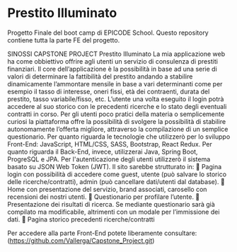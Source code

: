 # Prestito Illuminato
Progetto Finale del boot camp di EPICODE School. Questo repository contiene tutta la parte FE del progetto.

SINOSSI CAPSTONE PROJECT
Prestito Illuminato
La mia applicazione web ha come obbiettivo offrire agli utenti un servizio di consulenza di
prestiti finanziari. Il core dell’applicazione è la possibilità in base ad una serie di valori di
determinare la fattibilità del prestito andando a stabilire dinamicamente l’ammontare mensile
in base a vari determinanti come per esempio il tasso di interesse, oneri fissi, età dei
contraenti, durata del prestito, tasso variabile/fisso, etc.
L’utente una volta eseguito il login potrà accedere al suo storico con le precedenti ricerche e
lo stato degli eventuali contratti in corso.
Per gli utenti poco pratici della materia o semplicemente curiosi la piattaforma offre la
possibilità di svolgere la possibilità di stabilire autonomamente l’offerta migliore, attraverso la
compilazione di un semplice questionario.
Per quanto riguarda le tecnologie che utilizzerò per lo sviluppo Front-End: JavaScript,
HTML/CSS, SASS, Bootstrap, React Redux. Per quanto riguarda il Back-End, invece,
utilizzerai Java, Spring Boot, ProgreSQL e JPA. Per l'autenticazione degli utenti utilizzerò il
sistema basato su JSON Web Token (JWT).
Il sito sarebbe strutturato in:
 Pagina login con possibilità di accedere come guest, utente (può salvare lo storico
delle ricerche/contratti), admin (può cancellare dati/utenti dal database).
 Home con presentazione del servizio, brand associati, carosello con recensioni dei
nostri utenti.
 Questionario per profilare l’utente.
 Presentazione dei risultati di ricerca. Se mediante questionario sarà già compilato ma
modificabile, altrimenti con un modale per l’immissione dei dati.
 Pagina storico precedenti ricerche/contratti

Per accedere alla parte Front-End potete liberamente consultare: (https://github.com/Vallerga/Capstone_Project.git)
